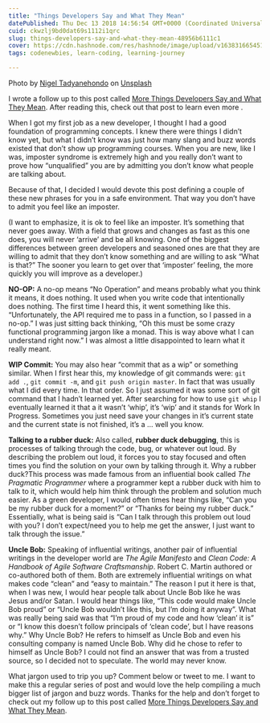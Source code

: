 ```yaml
---
title: "Things Developers Say and What They Mean"
datePublished: Thu Dec 13 2018 14:56:54 GMT+0000 (Coordinated Universal Time)
cuid: ckwzlj9bd0dat69s1112i1qrc
slug: things-developers-say-and-what-they-mean-48956b6111c1
cover: https://cdn.hashnode.com/res/hashnode/image/upload/v1638316654511/iHU1ENFT9F.jpeg
tags: codenewbies, learn-coding, learning-journey

---
```


Photo by [Nigel Tadyanehondo](https://unsplash.com/@nxvision?utm_source=medium&utm_medium=referral) on [Unsplash](https://unsplash.com?utm_source=medium&utm_medium=referral)

I wrote a follow up to this post called [More Things Developers Say and What They Mean](https://medium.com/the-non-traditional-developer/more-things-developers-say-and-what-they-mean-f41f36c7f270). After reading this, check out that post to learn even more .

When I got my first job as a new developer, I thought I had a good foundation of programming concepts. I knew there were things I didn’t know yet, but what I didn’t know was just how many slang and buzz words existed that don’t show up programming courses. When you are new, like I was, imposter syndrome is extremely high and you really don’t want to prove how “unqualified” you are by admitting you don’t know what people are talking about.

Because of that, I decided I would devote this post defining a couple of these new phrases for you in a safe environment. That way you don’t have to admit you feel like an imposter.

(I want to emphasize, it is ok to feel like an imposter. It’s something that never goes away. With a field that grows and changes as fast as this one does, you will never ‘arrive’ and be all knowing. One of the biggest differences between green developers and seasoned ones are that they are willing to admit that they don’t know something and are willing to ask “What is that?” The sooner you learn to get over that ‘imposter’ feeling, the more quickly you will improve as a developer.)

**NO-OP:** A no-op means “No Operation” and means probably what you think it means, it does nothing. It used when you write code that intentionally does nothing. The first time I heard this, it went something like this. “Unfortunately, the API required me to pass in a function, so I passed in a no-op.” I was just sitting back thinking, “Oh this must be some crazy functional programming jargon like a monad. This is way above what I can understand right now.” I was almost a little disappointed to learn what it really meant.

**WIP Commit:** You may also hear “commit that as a wip” or something similar. When I first hear this, my knowledge of git commands were: `git add .`, `git commit -m`, and `git push origin master`. In fact that was usually what I did every time. In that order. So I just assumed it was some sort of git command that I hadn’t learned yet. After searching for how to use `git whip` I eventually learned it that a it wasn’t ‘whip’, it’s ‘wip’ and it stands for Work In Progress. Sometimes you just need save your changes in it’s current state and the current state is not finished, it’s a … well you know.

**Talking to a rubber duck:** Also called, **rubber duck debugging**, this is processes of talking through the code, bug, or whatever out loud. By describing the problem out loud, it forces you to stay focused and often times you find the solution on your own by talking through it. Why a rubber duck?This process was made famous from an influential book called *The Pragmatic Programmer* where a programmer kept a rubber duck with him to talk to it, which would help him think through the problem and solution much easier. As a green developer, I would often times hear things like, “Can you be my rubber duck for a moment?” or “Thanks for being my rubber duck.” Essentially, what is being said is “Can I talk through this problem out loud with you? I don’t expect/need you to help me get the answer, I just want to talk through the issue.”

**Uncle Bob:** Speaking of influential writings, another pair of influential writings in the developer world are *The Agile Manifesto* and *Clean Code: A Handbook of Agile Software Craftsmanship*. Robert C. Martin authored or co-authored both of them. Both are extremely influential writings on what makes code “clean” and “easy to maintain.” The reason I put it here is that, when I was new, I would hear people talk about Uncle Bob like he was Jesus and/or Satan. I would hear things like, “This code would make Uncle Bob proud” or “Uncle Bob wouldn’t like this, but I’m doing it anyway”. What was really being said was that “I’m proud of my code and how ‘clean’ it is” or “I know this doesn’t follow principals of ‘clean code’, but I have reasons why.” Why Uncle Bob? He refers to himself as Uncle Bob and even his consulting company is named Uncle Bob. Why did he chose to refer to himself as Uncle Bob? I could not find an answer that was from a trusted source, so I decided not to speculate. The world may never know.

What jargon used to trip you up? Comment below or tweet to me. I want to make this a regular series of post and would love the help compiling a much bigger list of jargon and buzz words. Thanks for the help and don’t forget to check out my follow up to this post called [More Things Developers Say and What They Mean](https://medium.com/the-non-traditional-developer/more-things-developers-say-and-what-they-mean-f41f36c7f270).
